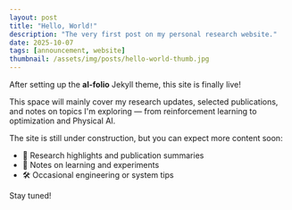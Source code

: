 ```yaml
---
layout: post
title: "Hello, World!"
description: "The very first post on my personal research website."
date: 2025-10-07
tags: [announcement, website]
thumbnail: /assets/img/posts/hello-world-thumb.jpg
---
```


After setting up the **al-folio** Jekyll theme, this site is finally live!

This space will mainly cover my research updates, selected publications, and notes on topics I'm exploring — from reinforcement learning to optimization and Physical AI.

The site is still under construction, but you can expect more content soon:
- 📄 Research highlights and publication summaries  
- 🧠 Notes on learning and experiments  
- 🛠️ Occasional engineering or system tips  

Stay tuned!
